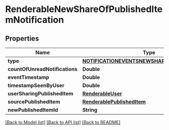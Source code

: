 # RenderableNewShareOfPublishedItemNotification

## Properties
Name | Type | Description | Notes
------------ | ------------- | ------------- | -------------
**type** | [**NOTIFICATIONEVENTSNEWSHAREOFPUBLISHEDITEM**](NOTIFICATIONEVENTSNEWSHAREOFPUBLISHEDITEM.md) |  | 
**countOfUnreadNotifications** | **Double** |  | 
**eventTimestamp** | **Double** |  | 
**timestampSeenByUser** | **Double** |  | [optional] 
**userSharingPublishedItem** | [**RenderableUser**](RenderableUser.md) |  | 
**sourcePublishedItem** | [**RenderablePublishedItem**](RenderablePublishedItem.md) |  | 
**newPublishedItemId** | **String** |  | 

[[Back to Model list]](../README.md#documentation-for-models) [[Back to API list]](../README.md#documentation-for-api-endpoints) [[Back to README]](../README.md)


